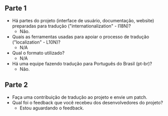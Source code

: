 ## Parte 1
- Há partes do projeto (interface de usuário, documentação, website) preparadas para tradução ("internationalization" - I18N)?
  - Não.
- Quais as ferramentas usadas para apoiar o processo de tradução ("localization" - L10N)?
  - N/A 
- Qual o formato utilizado?
  - N/A 
- Há uma equipe fazendo tradução para Português do Brasil (pt-br)?
  - Não. 

## Parte 2
- Faça uma contribuição de tradução ao projeto e envie um patch.
- Qual foi o feedback que você recebeu dos desenvolvedores do projeto?
  - Estou aguardando o feedback. 
